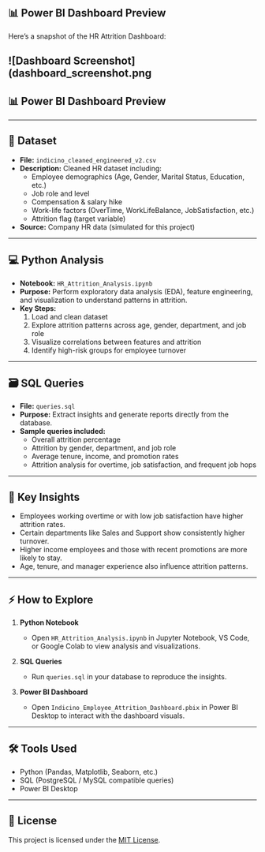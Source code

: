 ## 📊 Power BI Dashboard Preview
Here’s a snapshot of the HR Attrition Dashboard:

![Dashboard Screenshot](dashboard_screenshot.png
---

## 📊 Power BI Dashboard Preview

---

## 📝 Dataset

- **File:** `indicino_cleaned_engineered_v2.csv`  
- **Description:** Cleaned HR dataset including:
  - Employee demographics (Age, Gender, Marital Status, Education, etc.)
  - Job role and level
  - Compensation & salary hike
  - Work-life factors (OverTime, WorkLifeBalance, JobSatisfaction, etc.)
  - Attrition flag (target variable)
- **Source:** Company HR data (simulated for this project)

---

## 💻 Python Analysis

- **Notebook:** `HR_Attrition_Analysis.ipynb`  
- **Purpose:** Perform exploratory data analysis (EDA), feature engineering, and visualization to understand patterns in attrition.  
- **Key Steps:**
  1. Load and clean dataset  
  2. Explore attrition patterns across age, gender, department, and job role  
  3. Visualize correlations between features and attrition  
  4. Identify high-risk groups for employee turnover  

---

## 🗃 SQL Queries

- **File:** `queries.sql`  
- **Purpose:** Extract insights and generate reports directly from the database.  
- **Sample queries included:**
  - Overall attrition percentage  
  - Attrition by gender, department, and job role  
  - Average tenure, income, and promotion rates  
  - Attrition analysis for overtime, job satisfaction, and frequent job hops  

---

## 🔑 Key Insights

- Employees working overtime or with low job satisfaction have higher attrition rates.  
- Certain departments like Sales and Support show consistently higher turnover.  
- Higher income employees and those with recent promotions are more likely to stay.  
- Age, tenure, and manager experience also influence attrition patterns.  

---

## ⚡ How to Explore

1. **Python Notebook**  
   - Open `HR_Attrition_Analysis.ipynb` in Jupyter Notebook, VS Code, or Google Colab to view analysis and visualizations.  

2. **SQL Queries**  
   - Run `queries.sql` in your database to reproduce the insights.  

3. **Power BI Dashboard**  
   - Open `Indicino_Employee_Attrition_Dashboard.pbix` in Power BI Desktop to interact with the dashboard visuals.  

---

## 🛠 Tools Used

- Python (Pandas, Matplotlib, Seaborn, etc.)  
- SQL (PostgreSQL / MySQL compatible queries)  
- Power BI Desktop  

---

## 📜 License

This project is licensed under the [MIT License](LICENSE).



